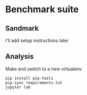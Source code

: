 # Benchmark suite

## Sandmark

I'll add setup instructions later

## Analysis

Make and switch to a new virtualenv

    pip install pip-tools
    pip-sync requirements.txt
    jupyter lab
